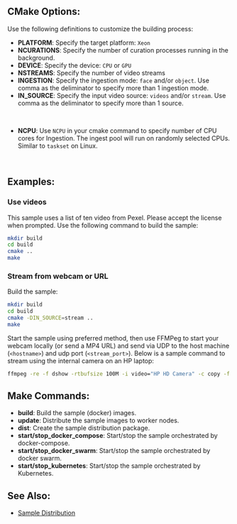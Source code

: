 
## CMake Options:

Use the following definitions to customize the building process:
- **PLATFORM**: Specify the target platform: `Xeon`
- **NCURATIONS**: Specify the number of curation processes running in the background.
- **DEVICE**: Specify the device: `CPU` or `GPU`
- **NSTREAMS**: Specify the number of video streams
- **INGESTION**: Specify the ingestion mode: `face` and/or `object`. Use comma as the deliminator to specify more than 1 ingestion mode.
- **IN_SOURCE**: Specify the input video source: `videos` and/or `stream`. Use comma as the deliminator to specify more than 1 source.
<!-- - **REGISTRY**: Name of private registry to push image. If registry secret is available, update `imagePullSecrets` field in [frontend.yaml.m4](../deployment/kubernetes/frontend.yaml.m4), [video_stream.yaml.m4](../deployment/kubernetes/video_stream.yaml.m4), and/or [video.yaml.m4](../deployment/kubernetes/video.yaml.m4) for Kubernetes. `docker login` may be necessary. -->
<br>

<!-- ***Optimizations for sharing host with other applications:*** -->
<!-- The following optimizations are helpful if running other applications on the same host.
- [Assigning CPU resources](https://kubernetes.io/docs/tasks/configure-pod-container/assign-cpu-resource/) is helpful in this case. In this sample, we specify a CPU request for the ingest container by including the resources:requests field in the container resource manifest. Remove the following from [frontend.yaml.m4](../deployment/kubernetes/frontend.yaml.m4) under configurations for ingest container to disable this feature or modify as needed.
    ```JSON
    resources:
        requests:
            cpu: "1"
    ``` -->
- **NCPU**: Use `NCPU` in your cmake command to specify number of CPU cores for Ingestion. The ingest pool will run on randomly selected CPUs. Similar to `taskset` on Linux.
<br>

## Examples:
### Use videos
This sample uses a list of ten video from Pexel.  Please accept the license when prompted.  Use the following command to build the sample:
```bash
mkdir build
cd build
cmake ..
make
```

### Stream from webcam or URL
Build the sample:
```bash
mkdir build
cd build
cmake -DIN_SOURCE=stream ..
make
```
Start the sample using preferred method, then use FFMPeg to start your webcam locally (or send a MP4 URL) and send via UDP to the host machine (`<hostname>`) and udp port (`<stream_port>`). Below is a sample command to stream using the internal camera on an HP laptop:
```bash
ffmpeg -re -f dshow -rtbufsize 100M -i video="HP HD Camera" -c copy -f mpegts -flush_packets 0 udp://<hostname>:<stream_port>?pkt_size=18800
```


## Make Commands:

- **build**: Build the sample (docker) images.
- **update**: Distribute the sample images to worker nodes.
- **dist**: Create the sample distribution package.
- **start/stop_docker_compose**: Start/stop the sample orchestrated by docker-compose.
- **start/stop_docker_swarm**: Start/stop the sample orchestrated by docker swarm.
- **start/stop_kubernetes**: Start/stop the sample orchestrated by Kubernetes.

## See Also:

- [Sample Distribution](dist.md)

